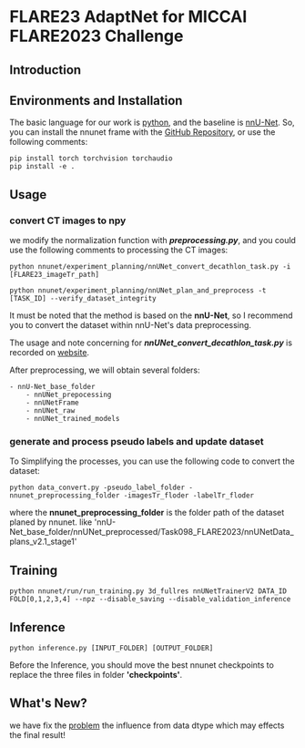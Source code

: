# FLARE23 AdaptNet for MICCAI FLARE2023 Challenge

## Introduction

## Environments and Installation

The basic language for our work is [python](https://www.python.org/), and the baseline
is [nnU-Net](https://github.com/MIC-DKFZ/nnUNet/tree/nnunetv1). So, you can install the nnunet frame with
the [GitHub Repository](https://github.com/MIC-DKFZ/nnUNet/tree/nnunetv1), or use the following comments:

```
pip install torch torchvision torchaudio
pip install -e .
```

## Usage

### convert CT images to npy

we modify the normalization function with ___preprocessing.py___,
and you could use the following comments to processing the CT images:

```
python nnunet/experiment_planning/nnUNet_convert_decathlon_task.py -i [FLARE23_imageTr_path]

python nnunet/experiment_planning/nnUNet_plan_and_preprocess -t [TASK_ID] --verify_dataset_integrity
```

It must be noted that the method is based on the __nnU-Net__, so I recommend you to convert the dataset within nnU-Net's
data preprocessing.

The usage and note concerning for ___nnUNet_convert_decathlon_task.py___ is recorded
on [website](https://github.com/MIC-DKFZ/nnUNet/blob/nnunetv1/documentation/dataset_conversion.md).

After preprocessing, we will obtain several folders:

```
- nnU-Net_base_folder
    - nnUNet_prepocessing
    - nnUNetFrame
    - nnUNet_raw
    - nnUNet_trained_models
```

### generate and process pseudo labels and update dataset

To Simplifying the processes, you can use the following code to convert the dataset:

```
python data_convert.py -pseudo_label_folder -nnunet_preprocessing_folder -imagesTr_floder -labelTr_floder
```
where the __nnunet_preprocessing_folder__ is the folder path of the dataset planed by nnunet. like 'nnU-Net_base_folder/nnUNet_preprocessed/Task098_FLARE2023/nnUNetData_plans_v2.1_stage1'

## Training

```
python nnunet/run/run_training.py 3d_fullres nnUNetTrainerV2 DATA_ID FOLD[0,1,2,3,4] --npz --disable_saving --disable_validation_inference
```

## Inference
```
python inference.py [INPUT_FOLDER] [OUTPUT_FOLDER]
```
Before the Inference, you should move the best nnunet checkpoints to replace the three files in folder __'checkpoints'__.

## What's New?

we have fix the [problem](https://github.com/Prech-start/FLARE23_AdaptNet/blob/a81cbd4463fccce56fff8cdca3828aade2a4f66d/utils/utils.py#L318) the influence from data dtype which may effects the final result!
